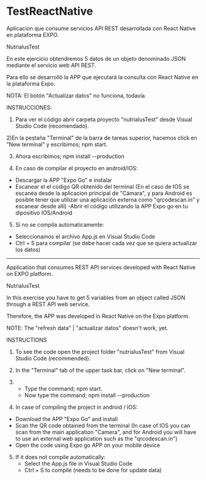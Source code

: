 # TestReactNative
Aplicacion que consume servicios API REST desarrollada con React Native en plataforma EXPO. 

NutrialusTest

En este ejercicio obtendremos 5 datos de un objeto denominado JSON mediante el servicio web API REST. 

Para ello se desarrolló la APP que ejecutará la consulta con React Native en la plataforma Expo. 

NOTA: El botón "Actualizar datos" no funciona, todavía.

INSTRUCCIONES:

1) Para ver el código abrir carpeta proyecto "nutrialusTest" desde Visual Studio Code (recomendado). 

2)En la pestaña "Terminal" de la barra de tareas superior, hacemos click en "New terminal" y escribimos; npm start.

3) Ahora escribimos; npm install --production

4) En caso de compilar el proyecto en android/IOS:

 - Descargar la APP "Expo Go" e instalar
 - Escanear el el codigo QR obtenido del terminal (En el caso de IOS se escanea desde la aplicacion principal de "Cámara", y para Android es posible tener que utilizar una aplicación externa como "qrcodescan.in" y escanear desde allí) 
 -Abrir el código utilizando la APP Expo go en tu dipositivo IOS/Android
 

5) Si no se compila automaticamente: 
  - Seleccionamos el archivo App.js en Visual Studio Code
  - Ctrl + S para compilar (se debe hacer cada vez que se quiera actualizar los datos)

---------------------------------------------------------------------
Application that consumes REST API services developed with React Native on EXPO platform. 

NutrialusTest

In this exercise you have to get 5 variables from an object called JSON through a REST API web service.

Therefore, the APP was developed in React Native on the Expo platform.

NOTE: The "refresh data" | "actualizar datos" doesn't work, yet. 

INSTRUCTIONS

1) To see the code open the project folder "nutrialusTest" from Visual Studio Code (recommended).

2) In the "Terminal" tab of the upper task bar, click on "New terminal". 

3) - Type the command; npm start.
   - Now type the command; npm install --production

4) In case of compiling the project in android / IOS:

  - Download the APP "Expo Go" and install
  - Scan the QR code obtained from the terminal (In case of IOS you can scan from the main application "Camera", and for Android you will have to use an external web application such as the "qrcodescan.in")
  - Open the code using Expo go APP on your mobile device
 

5) If it does not compile automatically:
   - Select the App.js file in Visual Studio Code
   - Ctrl + S to compile (needs to be done for update data)
